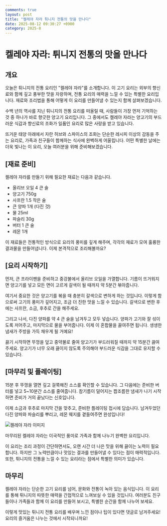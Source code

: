 ```yaml
---
comments: true
layout: post
title: "켈레야 자라 튀니지 전통의 맛을 만나다"
date: 2025-08-12 09:30:27 +0900
category: 2025-8
---
```


# 켈레야 자라: 튀니지 전통의 맛을 만나다

## 개요
오늘은 튀니지의 전통 요리인 "켈레야 자라"를 소개합니다. 이 고기 요리는 외부의 향신료와 함께 깊고 풍부한 맛을 자랑하며, 전통 요리의 매력을 느낄 수 있는 특별한 요리입니다. 재료와 조리법을 통해 어떻게 이 요리를 만들어낼 수 있는지 함께 살펴보겠습니다.

 

수백 년의 역사를 지닌 튀니지의 전통 요리를 떠올릴 때, 사람들이 가장 먼저 기억하는 것 중 하나가 바로 향긋한 양고기 요리입니다. 그 중에서도 켈레야 자라는 양고기의 부드러운 식감과 향신료의 조화가 일품인 요리로 많은 사랑을 받고 있습니다. 

뜨거운 태양 아래에서 자란 허브와 스파이스의 조화는 단순한 레시피 이상의 감동을 주는 요리로, 가족과 친구들이 함께하는 식사에 완벽하게 어울립니다. 어떤 특별한 날에는 더욱 빛나는 이 요리, 오늘 여러분을 위해 준비해보겠습니다. 

 

## [재료 준비]
켈레야 자라를 만들기 위해 필요한 재료는 다음과 같습니다.

- 올리브 오일 4 큰 술
- 양고기 750g
- 사프란 1.5 작은 술
- 큰 양파 1개 (다진 것)
- 물 25ml
- 파슬리 30g
- 버터 1 큰 술
- 레몬 1개

이 재료들은 전통적인 방식으로 요리의 풍미를 깊게 해주며, 각각의 재료가 모여 훌륭한 결과물을 만들어냅니다. 이제 본격적으로 조리해볼까요?

 

## [요리 시작하기]
먼저, 큰 프라이팬을 준비하고 중강불에서 올리브 오일을 가열합니다. 기름이 뜨거워지면 양고기를 넣고 모든 면이 고르게 갈색이 될 때까지 약 5분간 볶아줍니다.

여기서 중요한 것은 양고기를 볶을 때 충분히 갈색으로 변하게 하는 것입니다. 이렇게 함으로써 고기의 풍미가 깊어지고, 조금 더 진한 맛을 느낄 수 있습니다. 갈색으로 변한 후에는 사프란, 소금, 후추로 간을 해주세요. 

그리고 나서, 다진 양파를 약 4 큰 술을 남겨두고 모두 넣습니다. 양파가 고기와 잘 섞이도록 저어주고, 마지막으로 물을 부어줍니다. 이제 이 혼합물을 끓여주면 됩니다. 생생한 냄새가 주방을 가득 채우게 될 거예요!

 

끓기 시작하면 뚜껑을 덮고 중약불로 줄여 양고기가 부드러워질 때까지 약 15분간 끓여주세요. 양고기가 너무 오래 끓이지 않도록 주의해야 부드러운 식감을 그대로 유지할 수 있습니다.

 

## [마무리 및 플레이팅]
15분 후 뚜껑을 열면 깊고 걸쭉해진 소스를 확인할 수 있습니다. 그 다음에는 준비한 버터를 넣고 5~10분간 소스를 줄여줍니다. 참기름이 덜어지는 짭조름한 냄새가 나기 시작하면 준비가 거의 끝났다는 신호입니다.

이제 소금과 후추로 마지막 간을 맞추고, 준비한 플레이팅 접시에 담습니다. 남겨두었던 다진 양파와 파슬리를 뿌리고, 레몬 웨지를 곁들여주면 완성입니다!

![켈레야 자라 이미지](https://www.themealdb.com/images/media/meals/8x09hy1560460923.jpg)

마무리된 켈레야 자라는 이국적인 풍미로 가족과 함께 나누기 완벽한 요리입니다. 

 

이 요리는 조리 과정이 간단하면서도, 오랜 시간 더 나은 맛을 위해 끓이는 노력이 필요합니다. 하지만 그 노력만큼이나 맛있는 결과를 만들어낼 수 있다는 점이 매력적입니다. 또한, 튀니지의 전통을 느낄 수 있는 요리라는 점에서 특별한 의미가 있습니다.

 

## 마무리
켈레야 자라는 단순한 고기 요리를 넘어, 문화와 전통이 녹아 있는 음식입니다. 이 요리를 통해 튀니지의 따뜻한 매력을 간접적으로 느껴보실 수 있을 것입니다. 여러분도 친구들이나 가족들과 함께 이 요리를 만들어 보시고, 특별한 순간을 함께 나누어 보세요. 

이렇게 맛있는 튀니지 전통 요리를 배우며 느낀 점이나 팁이 있다면 댓글로 남겨주세요! 요리의 즐거움은 나누는 것에서 시작되니까요!